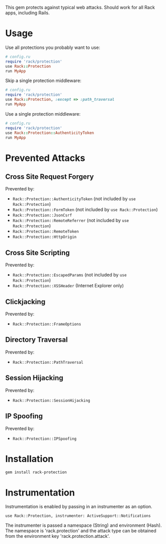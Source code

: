 This gem protects against typical web attacks.
Should work for all Rack apps, including Rails.

# Usage

Use all protections you probably want to use:

``` ruby
# config.ru
require 'rack/protection'
use Rack::Protection
run MyApp
```

Skip a single protection middleware:

``` ruby
# config.ru
require 'rack/protection'
use Rack::Protection, :except => :path_traversal
run MyApp
```

Use a single protection middleware:

``` ruby
# config.ru
require 'rack/protection'
use Rack::Protection::AuthenticityToken
run MyApp
```

# Prevented Attacks

## Cross Site Request Forgery

Prevented by:

* `Rack::Protection::AuthenticityToken` (not included by `use Rack::Protection`)
* `Rack::Protection::FormToken` (not included by `use Rack::Protection`)
* `Rack::Protection::JsonCsrf`
* `Rack::Protection::RemoteReferrer` (not included by `use Rack::Protection`)
* `Rack::Protection::RemoteToken`
* `Rack::Protection::HttpOrigin`

## Cross Site Scripting

Prevented by:

* `Rack::Protection::EscapedParams` (not included by `use Rack::Protection`)
* `Rack::Protection::XSSHeader` (Internet Explorer only)

## Clickjacking

Prevented by:

* `Rack::Protection::FrameOptions`

## Directory Traversal

Prevented by:

* `Rack::Protection::PathTraversal`

## Session Hijacking

Prevented by:

* `Rack::Protection::SessionHijacking`

## IP Spoofing

Prevented by:

* `Rack::Protection::IPSpoofing`

# Installation

    gem install rack-protection

# Instrumentation

Instrumentation is enabled by passing in an instrumenter as an option.
```
use Rack::Protection, instrumenter: ActiveSupport::Notifications
```

The instrumenter is passed a namespace (String) and environment (Hash). The namespace is 'rack.protection' and the attack type can be obtained from the environment key 'rack.protection.attack'.
